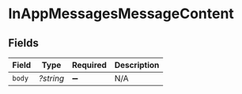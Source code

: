 # InAppMessagesMessageContent


## Fields

| Field              | Type               | Required           | Description        |
| ------------------ | ------------------ | ------------------ | ------------------ |
| `body`             | *?string*          | :heavy_minus_sign: | N/A                |